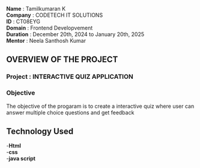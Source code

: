 **Name** : Tamilkumaran K  
 **Company** : CODETECH IT SOLUTIONS  
 **ID** : CT08EYG  
 **Domain** : Frontend Developvement  
 **Duration** : December 20th, 2024 to January 20th, 2025   
 **Mentor** : Neela Santhosh Kumar    

## OVERVIEW OF THE PROJECT

### Project : INTERACTIVE QUIZ APPLICATION

### Objective 
The objective of the progaram is to create a interactive quiz where user can answer multiple choice questions and get feedback

## Technology Used  
-**Html**   
-**css**   
-**java script**  
































